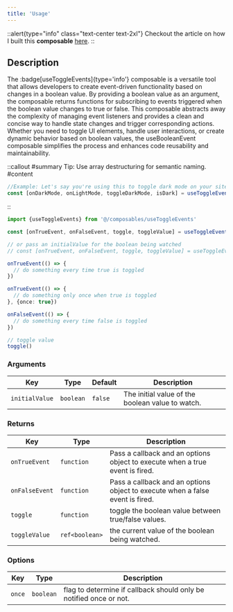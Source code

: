 ```yaml
---
title: 'Usage'
---
```

::alert{type="info" class="text-center text-2xl"}
Checkout the article on how I built this **composable**  [ here](https://www.hobbsco.de/blog/vue-composables/use-toggle-events/creating-a-use-toggle-events-composable).
::

## Description
The :badge[useToggleEvents]{type='info'} composable is a versatile tool that allows developers to create event-driven functionality based on changes in a boolean value. By providing a boolean value as an argument, the composable returns functions for subscribing to events triggered when the boolean value changes to true or false. This composable abstracts away the complexity of managing event listeners and provides a clean and concise way to handle state changes and trigger corresponding actions. Whether you need to toggle UI elements, handle user interactions, or create dynamic behavior based on boolean values, the useBooleanEvent composable simplifies the process and enhances code reusability and maintainability.

::callout
#summary
Tip: Use array destructuring for semantic naming.
#content
```js
//Example: Let's say you're using this to toggle dark mode on your site:
const [onDarkMode, onLightMode, toggleDarkMode, isDark] = useToggleEvents()
```
::

```ts
import {useToggleEvents} from '@/composables/useToggleEvents'

const [onTrueEvent, onFalseEvent, toggle, toggleValue] = useToggleEvents()

// or pass an initialValue for the boolean being watched
// const [onTrueEvent, onFalseEvent, toggle, toggleValue] = useToggleEvents(true)

onTrueEvent(() => {
  // do something every time true is toggled
})

onTrueEvent(() => {
  // do something only once when true is toggled 
}, {once: true})

onFalseEvent(() => {
  // do something every time false is toggled
})

// toggle value
toggle()

```
### Arguments
| **Key**                 | **Type**  | **Default** | **Description**                                               |
| ----------------------- | --------- | ----------- | ------------------------------------------------------------- |
| `initialValue`          | `boolean`  |`false` | The initial value of the boolean value to watch.|

### Returns 
| **Key**                 | **Type**  | **Description**                                               |
| ----------------------- | --------- | ------------------------------------------------------------- |
| `onTrueEvent`           | `function`  | Pass a callback and an options object to execute when a true event is fired.      |
| `onFalseEvent`          | `function`  | Pass a callback and an options object to execute when a false event is fired.      |
| `toggle`                | `function`  | toggle the boolean value between true/false values.      |
| `toggleValue`           | `ref<boolean>`  | the current value of the boolean being watched.      |

### Options  
| **Key**                 | **Type**  | **Description**                                               |
| ----------------------- | --------- | ------------------------------------------------------------- |
| `once`           | `boolean`  | flag to determine if callback should only be notified once or not.      |